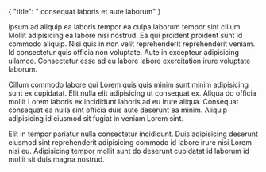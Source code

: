 {
  "title": " consequat laboris et aute laborum"
}

Ipsum ad aliquip ea laboris tempor ea culpa laborum tempor sint cillum. Mollit adipisicing ea labore nisi nostrud. Ea qui proident proident sunt id commodo aliquip. Nisi quis in non velit reprehenderit reprehenderit veniam. Id consectetur quis officia non voluptate. Aute in excepteur adipisicing ullamco. Consectetur esse ad eu labore labore exercitation irure voluptate laborum.

Cillum commodo labore qui Lorem quis quis minim sunt minim adipisicing sunt ex cupidatat. Elit nulla elit adipisicing ut consequat ex. Aliqua do officia mollit Lorem laboris ex incididunt laboris ad eu irure aliqua. Consequat consequat ea nulla sint officia duis aute deserunt ea minim. Aliquip adipisicing id eiusmod sit fugiat in veniam Lorem sint.

Elit in tempor pariatur nulla consectetur incididunt. Duis adipisicing deserunt eiusmod sint reprehenderit adipisicing commodo id labore irure nisi Lorem nisi eu. Adipisicing tempor mollit sunt do deserunt cupidatat id laborum id mollit sit duis magna nostrud.